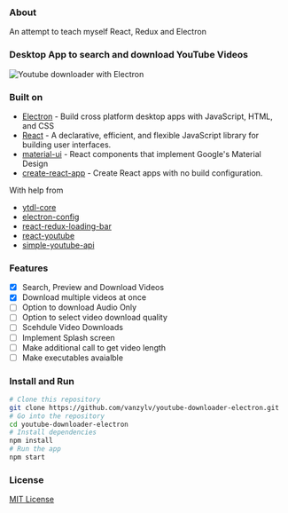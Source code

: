 ### About

An attempt to teach myself React, Redux and Electron

### Desktop App to search and download YouTube Videos


  ![Youtube downloader with Electron](https://media.giphy.com/media/MUEYOP1iN8crmIrETi/giphy.gif)


### Built on

 - [Electron](https://github.com/electron/electron) - Build cross platform desktop apps with JavaScript, HTML, and CSS 
 - [React](https://github.com/facebook/react) - A declarative, efficient, and flexible JavaScript library for building user interfaces.
 - [material-ui](https://github.com/mui-org/material-ui) - React components that implement Google's Material Design
 - [create-react-app](https://github.com/facebook/create-react-app) - Create React apps with no build configuration.

With help from
 - [ytdl-core](https://github.com/fent/node-ytdl-core)
 - [electron-config](https://github.com/sindresorhus/electron-store)
 - [react-redux-loading-bar](https://github.com/mironov/react-redux-loading-bar)
 - [react-youtube](https://github.com/troybetz/react-youtube)
 - [simple-youtube-api](https://github.com/HyperCoder2975/simple-youtube-api)

### Features
 - [x] Search, Preview and Download Videos
 - [x] Download multiple videos at once
 - [ ] Option to download Audio Only
 - [ ] Option to select video download quality
 - [ ] Scehdule Video Downloads
 - [ ] Implement Splash screen
 - [ ] Make additional call to get video length
 - [ ] Make executables avaialble 

### Install and Run

```bash
# Clone this repository
git clone https://github.com/vanzylv/youtube-downloader-electron.git
# Go into the repository
cd youtube-downloader-electron
# Install dependencies
npm install
# Run the app
npm start
```

### License
[MIT License](LICENSE)

 
 